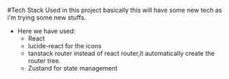 #Tech Stack Used in this project basically this will have some new tech as i'm trying some new stuffs.

- Here we have used:
  - React
  - lucide-react for the icons 
  - tanstack router instead of react router,it automatically create the router tree.
  - Zustand for state management